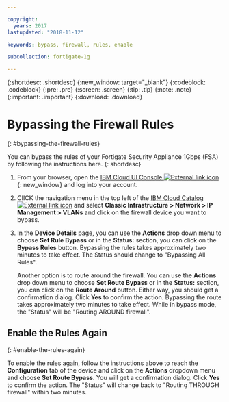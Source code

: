 ```yaml
---

copyright:
  years: 2017
lastupdated: "2018-11-12"

keywords: bypass, firewall, rules, enable

subcollection: fortigate-1g

---
```


{:shortdesc: .shortdesc}
{:new_window: target="_blank"}
{:codeblock: .codeblock}
{:pre: .pre}
{:screen: .screen}
{:tip: .tip}
{:note: .note}
{:important: .important}
{:download: .download}

# Bypassing the Firewall Rules
{: #bypassing-the-firewall-rules}

You can bypass the rules of your Fortigate Security Appliance 1Gbps (FSA) by following the instructions here.
{: shortdesc}

1. From your browser, open the [IBM Cloud UI Console ![External link icon](../../icons/launch-glyph.svg "External link icon")](https://cloud.ibm.com/classic/security/firewalls/multivlan/provision){: new_window} and log into your account.
2. ClICK the navigation menu in the top left of the [IBM Cloud Catalog ![External link icon](../../icons/launch-glyph.svg "External link icon")](https://cloud.ibm.com) and select **Classic Infrastructure > Network > IP Management > VLANs** and click on the firewall device you want to bypass.
3. In the **Device Details** page, you can use the **Actions** drop down menu to choose **Set Rule Bypass** or in the **Status:** section, you can click on the **Bypass Rules** button. Bypassing the rules takes approximately two minutes to take effect. The Status should change to "Bypassing All Rules".

	Another option is to route around the firewall. You can use the **Actions** drop down menu to choose **Set Route Bypass** or in the **Status:** section, you can click on the **Route Around** button. Either way, you should get a confirmation dialog. Click **Yes** to confirm the action. Bypassing the route takes approximately two minutes to take effect. While in bypass mode, the "Status" will be "Routing AROUND firewall".

## Enable the Rules Again
{: #enable-the-rules-again}

To enable the rules again, follow the instructions above to reach the **Configuration** tab of the device and click on the **Actions** dropdown menu and choose **Set Route Bypass**. You will get a confirmation dialog. Click **Yes** to confirm the action. The "Status" will change back to "Routing THROUGH firewall" within two minutes.
